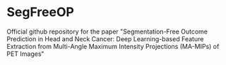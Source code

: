# SegFreeOP
Official github repository for the paper "Segmentation-Free Outcome Prediction in Head and Neck Cancer: Deep Learning-based Feature Extraction from Multi-Angle Maximum Intensity Projections (MA-MIPs) of PET Images"
